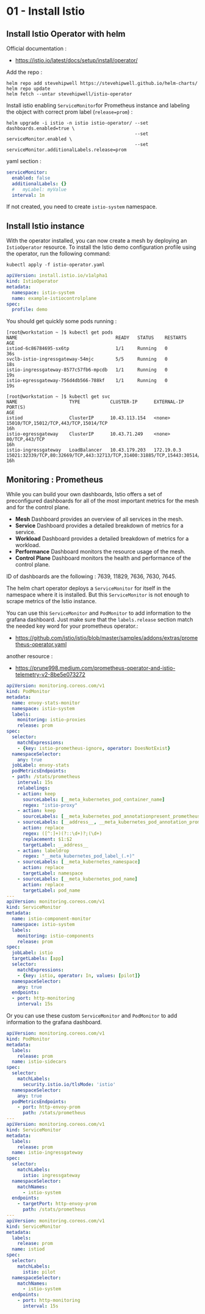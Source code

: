 # 01 - Install Istio
## Install Istio Operator with helm

Official documentation :
- https://istio.io/latest/docs/setup/install/operator/

Add the repo :
```
helm repo add stevehipwell https://stevehipwell.github.io/helm-charts/
helm repo update
helm fetch --untar stevehipwell/istio-operator
```

Install istio enabling `ServiceMonitor`for Prometheus instance and labeling the object with correct prom label (`release=prom`) :
```
helm upgrade -i istio -n istio istio-operator/ --set dashboards.enabled=true \
                                               --set serviceMonitor.enabled \
                                               --set serviceMonitor.additionalLabels.release=prom
```

yaml section :
```yaml
serviceMonitor:
  enabled: false
  additionalLabels: {}
  #   myLabel: myValue
  interval: 1m
```

If not created, you need to create `istio-system` namespace.

## Install Istio instance

With the operator installed, you can now create a mesh by deploying an `IstioOperator` resource. To install the Istio demo configuration profile using the operator, run the following command:
```
kubectl apply -f istio-operator.yaml
```
```yaml
apiVersion: install.istio.io/v1alpha1
kind: IstioOperator
metadata:
  namespace: istio-system
  name: example-istiocontrolplane
spec:
  profile: demo
```

You should get quickly some pods running :
```console
[root@workstation ~ ]$ kubectl get pods
NAME                                    READY   STATUS    RESTARTS   AGE
istiod-6c86784695-sx6tp                 1/1     Running   0          36s
svclb-istio-ingressgateway-54mjc        5/5     Running   0          18s
istio-ingressgateway-8577c57fb6-mpcdb   1/1     Running   0          19s
istio-egressgateway-756d4db566-788kf    1/1     Running   0          19s
```

```console
[root@workstation ~ ]$ kubectl get svc
NAME                   TYPE           CLUSTER-IP      EXTERNAL-IP   PORT(S)                                                                      AGE
istiod                 ClusterIP      10.43.113.154   <none>        15010/TCP,15012/TCP,443/TCP,15014/TCP                                        16h
istio-egressgateway    ClusterIP      10.43.71.249    <none>        80/TCP,443/TCP                                                               16h
istio-ingressgateway   LoadBalancer   10.43.179.203   172.19.0.3    15021:32339/TCP,80:32669/TCP,443:32713/TCP,31400:31885/TCP,15443:30514/TCP   16h
```

## Monitoring : Prometheus

While you can build your own dashboards, Istio offers a set of preconfigured dashboards for all of the most important metrics for the mesh and for the control plane.

- **Mesh** Dashboard provides an overview of all services in the mesh.
- **Service** Dashboard provides a detailed breakdown of metrics for a service.
- **Workload** Dashboard provides a detailed breakdown of metrics for a workload.
- **Performance** Dashboard monitors the resource usage of the mesh.
- **Control Plane** Dashboard monitors the health and performance of the control plane.

ID of dashboards are the following : 7639, 11829, 7636, 7630, 7645.

The helm chart operator deploys a `ServiceMonitor` for itself in the namespace where it is installed. But this `ServiceMonitor` is not enough to scrape metrics of the Istio instance.

You can use this `ServiceMonitor` and `PodMonitor` to add information to the grafana dashboard. Just make sure that the `labels.release` section match the needed key word for your prometheus operator.:

- https://github.com/istio/istio/blob/master/samples/addons/extras/prometheus-operator.yaml

another resource :

- https://prune998.medium.com/prometheus-operator-and-istio-telemetry-v2-8be5e073272

```yaml
apiVersion: monitoring.coreos.com/v1
kind: PodMonitor
metadata:
  name: envoy-stats-monitor
  namespace: istio-system
  labels:
    monitoring: istio-proxies
    release: prom
spec:
  selector:
    matchExpressions:
    - {key: istio-prometheus-ignore, operator: DoesNotExist}
  namespaceSelector:
    any: true
  jobLabel: envoy-stats
  podMetricsEndpoints:
  - path: /stats/prometheus
    interval: 15s
    relabelings:
    - action: keep
      sourceLabels: [__meta_kubernetes_pod_container_name]
      regex: "istio-proxy"
    - action: keep
      sourceLabels: [__meta_kubernetes_pod_annotationpresent_prometheus_io_scrape]
    - sourceLabels: [__address__, __meta_kubernetes_pod_annotation_prometheus_io_port]
      action: replace
      regex: ([^:]+)(?::\d+)?;(\d+)
      replacement: $1:$2
      targetLabel: __address__
    - action: labeldrop
      regex: "__meta_kubernetes_pod_label_(.+)"
    - sourceLabels: [__meta_kubernetes_namespace]
      action: replace
      targetLabel: namespace
    - sourceLabels: [__meta_kubernetes_pod_name]
      action: replace
      targetLabel: pod_name
---
apiVersion: monitoring.coreos.com/v1
kind: ServiceMonitor
metadata:
  name: istio-component-monitor
  namespace: istio-system
  labels:
    monitoring: istio-components
    release: prom
spec:
  jobLabel: istio
  targetLabels: [app]
  selector:
    matchExpressions:
    - {key: istio, operator: In, values: [pilot]}
  namespaceSelector:
    any: true
  endpoints:
  - port: http-monitoring
    interval: 15s
  ```

Or you can use these custom `ServiceMonitor` and `PodMonitor` to add information to the grafana dashboard. 

```yaml
apiVersion: monitoring.coreos.com/v1
kind: PodMonitor
metadata:
  labels:
    release: prom
  name: istio-sidecars
spec:
  selector:
    matchLabels:
      security.istio.io/tlsMode: 'istio'
  namespaceSelector:
    any: true
  podMetricsEndpoints:
    - port: http-envoy-prom
      path: /stats/prometheus
---
apiVersion: monitoring.coreos.com/v1
kind: ServiceMonitor
metadata:
  labels:
    release: prom
  name: istio-ingressgateway
spec:
  selector:
    matchLabels:
      istio: ingressgateway
  namespaceSelector:
    matchNames:
      - istio-system
  endpoints:
    - targetPort: http-envoy-prom
      path: /stats/prometheus
---
apiVersion: monitoring.coreos.com/v1
kind: ServiceMonitor
metadata:
  labels:
    release: prom
  name: istiod
spec:
  selector:
    matchLabels:
      istio: pilot
  namespaceSelector:
    matchNames:
      - istio-system
  endpoints:
    - port: http-monitoring
      interval: 15s
  ```
